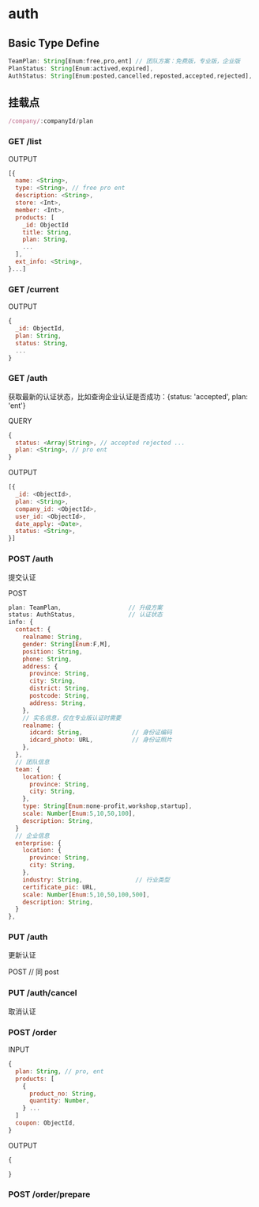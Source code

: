 # auth

## Basic Type Define

```javascript
TeamPlan: String[Enum:free,pro,ent] // 团队方案：免费版，专业版，企业版
PlanStatus: String[Enum:actived,expired],
AuthStatus: String[Enum:posted,cancelled,reposted,accepted,rejected],
```

## 挂载点

```javascript
/company/:companyId/plan
```


### GET /list

OUTPUT

```javascript
[{
  name: <String>,
  type: <String>, // free pro ent
  description: <String>,
  store: <Int>,
  member: <Int>,
  products: [
    _id: ObjectId
    title: String,
    plan: String,
    ...
  ],
  ext_info: <String>,
}...]
```

### GET /current

OUTPUT

```javascript
{
  _id: ObjectId,
  plan: String,
  status: String,
  ...
}
```

### GET /auth

获取最新的认证状态，比如查询企业认证是否成功：{status: 'accepted', plan: 'ent'}

QUERY

```javascript
{
  status: <Array|String>, // accepted rejected ...
  plan: <String>, // pro ent
}
```

OUTPUT

```javascript
[{
  _id: <ObjectId>,
  plan: <String>,
  company_id: <ObjectId>,
  user_id: <ObjectId>,
  date_apply: <Date>,
  status: <String>,
}]
```

### POST /auth

提交认证

POST
```javascript
plan: TeamPlan,                   // 升级方案
status: AuthStatus,               // 认证状态
info: {
  contact: {
    realname: String,
    gender: String[Enum:F,M],
    position: String,
    phone: String,
    address: {
      province: String,
      city: String,
      district: String,
      postcode: String,
      address: String,
    },
    // 实名信息，仅在专业版认证时需要
    realname: {
      idcard: String,              // 身份证编码
      idcard_photo: URL,           // 身份证照片
    },
  },
  // 团队信息
  team: {
    location: {
      province: String,
      city: String,
    },
    type: String[Enum:none-profit,workshop,startup],
    scale: Number[Enum:5,10,50,100],
    description: String,
  }
  // 企业信息
  enterprise: {
    location: {
      province: String,
      city: String,
    },
    industry: String,               // 行业类型
    certificate_pic: URL,
    scale: Number[Enum:5,10,50,100,500],
    description: String,
  }
},
```

### PUT /auth

更新认证

POST // 同 post


### PUT /auth/cancel

取消认证


### POST /order

INPUT

```javascript
{
  plan: String, // pro, ent
  products: [
    {
      product_no: String,
      quantity: Number,
    } ...
  ]
  coupon: ObjectId,
}
```

OUTPUT

```javascript
{

}
```

### POST /order/prepare

